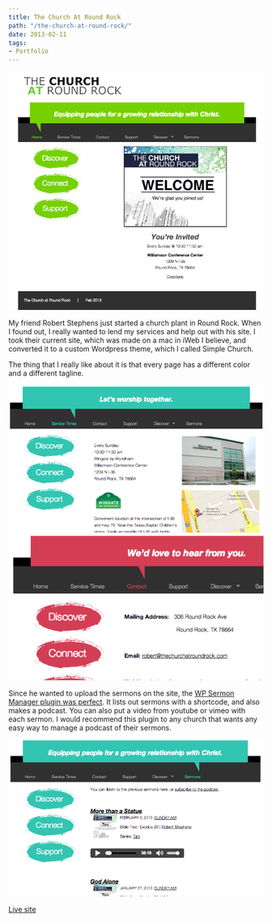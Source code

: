```yaml
---
title: The Church At Round Rock
path: "/the-church-at-round-rock/"
date: 2013-02-11
tags:
- Portfolio
---
```


<img alt="church-at-round-rock" src="./church-at-round-rock.png" />

My friend Robert Stephens just started a church plant in Round Rock. When I found out, I really wanted to lend my services and help out with his site. I took their current site, which was made on a mac in iWeb I believe, and converted it to a custom Wordpress theme, which I called Simple Church.

The thing that I really like about it is that every page has a different color and a different tagline.

<img alt="church-at-round-rock-service" src="./church-at-round-rock-service.png" />

<img alt="church-at-round-rock-contact" src="./church-at-round-rock-contact.png" />

Since he wanted to upload the sermons on the site, the <a href="http://wordpress.org/extend/plugins/sermon-manager-for-wordpress/" target="_blank">WP Sermon Manager plugin was perfect</a>. It lists out sermons with a shortcode, and also makes a podcast. You can also put a video from youtube or vimeo with each sermon. I would recommend this plugin to any church that wants any easy way to manage a podcast of their sermons.

<img alt="church-at-round-rock-sermons" src="./church-at-round-rock-sermons.png" />

<a href="http://www.thechurchatroundrock.com/" target="_blank">Live site</a>

